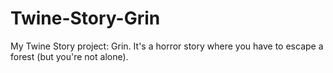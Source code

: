 # Twine-Story-Grin
My Twine Story project: Grin. It's a horror story where you have to escape a forest (but you're not alone).
